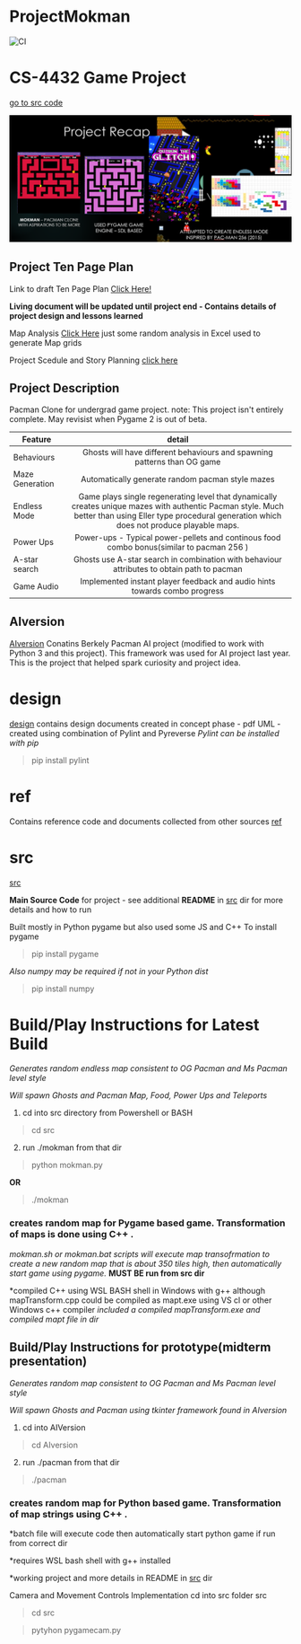 # ProjectMokman

![CI](https://github.com/riklauder/ProjectMokman/workflows/CI/badge.svg)

# CS-4432 Game Project

[go to src code](https://github.com/riklauder/ProjectMokman/tree/master/src)

![](Screenshot1.png)

## Project Ten Page Plan 
Link to draft Ten Page Plan [Click Here!](https://1drv.ms/w/s!BC3kPYTrDe8AjeF9RJC0USLp8sFAeg?e=tSCDXQZf9E-M0kjkdhoAug&at=9)

**Living document will be updated until project end - Contains details of project design and lessons learned**

Map Analysis [Click Here](https://1drv.ms/x/s!Ai3kPYTrDe8Aj4QXeZNKA7SK2G1UnA?e=kCqbm4)
just some random analysis in Excel used to generate Map grids

Project Scedule and Story Planning [click here](https://1drv.ms/x/s!Ai3kPYTrDe8Aj4VHUD1C-X5nfQ5vfA?e=CYuuac)

## Project Description
Pacman Clone for undergrad game project. note: This project isn't entirely complete. May revisist when Pygame 2 is out of beta.

| Feature       | detail        | 
| ------------- |:-------------:| 
| Behaviours | Ghosts will have different behaviours and spawning patterns than OG game| 
| Maze Generation | Automatically generate random pacman style mazes |
| Endless Mode | Game plays single regenerating level that dynamically creates unique mazes with authentic Pacman style. Much better than using Eller type procedural generation which does not produce playable maps.  | 
| Power Ups | Power-ups - Typical power-pellets and continous food combo bonus(similar to pacman 256 )  |
| A-star search | Ghosts use A-star search in combination with behaviour attributes to obtain path to pacman
| Game Audio | Implemented instant player feedback and audio hints towards combo progress
  

## AIversion
[AIversion](https://github.com/riklauder/ProjectMokman/tree/master/AIversion)
Conatins Berkely Pacman AI project (modified to work with Python 3 and this project).  This framework was used for AI project last year.
This is the project that helped spark curiosity and project idea.


# design
[design](https://github.com/riklauder/ProjectMokman/tree/master/design)
contains design documents created in concept phase - pdf UML - created using combination of Pylint and Pyreverse
*Pylint can be installed with pip*

>pip install pylint

# ref
Contains reference code and documents collected from other sources
[ref](https://github.com/riklauder/ProjectMokman/tree/master/ref)


# src
[src](https://github.com/riklauder/ProjectMokman/tree/master/src)

**Main Source Code** for project - see additional **README** in [src](https://github.com/riklauder/ProjectMokman/tree/master/src) dir for more details and how to run


Built mostly in Python pygame but also used some JS and C++
To install pygame

>pip install pygame

*Also numpy may be required if not in your Python dist*

>pip install numpy


# Build/Play Instructions for Latest Build
*Generates random endless map consistent to OG Pacman and Ms Pacman level style*

*Will spawn Ghosts and Pacman Map, Food, Power Ups and Teleports*


1.  cd into src directory from Powershell or BASH

>cd src

2.  run ./mokman from that dir

>python mokman.py

**OR**

>./mokman

### creates random map for Pygame based game. Transformation of maps is done using C++ .

*mokman.sh or mokman.bat scripts will execute map transofrmation to create a new random map that is about 350 tiles high, then automatically start game using pygame.*
**MUST BE run from src dir**

*compiled C++ using WSL BASH shell in Windows with g++ although mapTransform.cpp could be compiled as mapt.exe using VS cl or other Windows c++ compiler 
*included a compiled mapTransform.exe and compiled mapt file in dir*



## Build/Play Instructions for prototype(**midterm presentation**)
*Generates random map consistent to OG Pacman and Ms Pacman level style*

*Will spawn Ghosts and Pacman using tkinter framework found in AIversion*


1.  cd into AIVersion

>cd AIversion

2.  run ./pacman from that dir

>./pacman

### creates random map for Python based game. Transformation of map strings using C++ .

*batch file will execute code then automatically start python game if run from correct dir

*requires WSL bash shell with g++ installed  


*working project and more details in README in [src](https://github.com/riklauder/ProjectMokman/tree/master/src) dir


Camera and Movement Controls Implementation
cd into src folder src
>cd src


>pytyhon pygamecam.py
